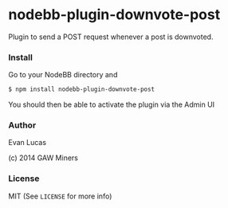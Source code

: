 # nodebb-plugin-downvote-post

Plugin to send a POST request whenever a post is downvoted.

### Install

Go to your NodeBB directory and

```bash
$ npm install nodebb-plugin-downvote-post
```

You should then be able to activate the plugin via the Admin UI

### Author

Evan Lucas

(c) 2014 GAW Miners

### License

MIT (See `LICENSE` for more info)
